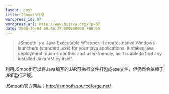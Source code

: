 ```yaml
---
layout: post
title: JSmooth介绍
wordpress_id: 87
wordpress_url: http://www.hijava.org/?p=87
date: 2008-10-04 09:49:37.000000000 +08:00
---
```

<blockquote>JSmooth is a Java Executable Wrapper. It creates native Windows launchers (standard .exe) for your java applications. It makes java deployment much smoother and user-friendly, as it is able to find any installed Java VM by itself.</blockquote>
利用JSmooth可以将Java编写的JAR可执行文件打包成exe文件，但仍然会依赖于JRE运行环境。

JSmooth官方网站：<a href="http://jsmooth.sourceforge.net/">http://jsmooth.sourceforge.net/</a>
